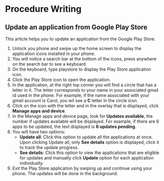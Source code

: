 # Procedure Writing 
## Update an application from Google Play Store
This article helps you to update an application from the Google Play Store. 
1. Unlock you phone and swipe up the home screen to display the application icons installed in your phone.
2. You will notice a search bar at the bottom of the icons, press anywhere on the search bar to see a keyboard.
3. On the keyboard, type playstore to display the Play Store application icon.
4. Click the Play Store icon to open the application.
5. In the application, at the right top corner you will find a circle that has a letter in it. The letter corresponds to your name in your associated gmail id used in the phone. For example, if the name associated with your gmail account is Carol, you wil see a **C** letter in the circle icon.
6. Click on the icon with the letter and in the overlay that is displayed, click **Manage apps and device**.
7. In the Manage apps and device page, look for **Updates available**, the number if updates available will be displayed. For example, if there are 6 apps to be updated, the text displayed is **6 updates pending**.
8. You will have two options:
   - **Update all**: Click this option to update all the applications at once. Upon clicking Update all, only **See details** option is displayed, click it to track the update progress. 
   - **See details**: Click this option to view the applications that are eligible for updates and manually click **Update** option for each application individually.
9. Exit the Play Store application by swiping up and continue using your phone. The updates will be done in the background. 
